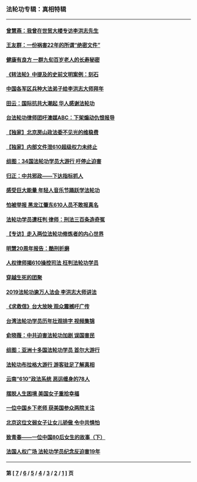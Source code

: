 ### 法轮功专辑：真相特辑
---
#### [曾慧燕：我曾在世贸大楼专访李洪志先生](../../pages/nf4389/n12898729.md?08100430) 
#### [王友群：一份祸害22年的所谓“绝密文件”](../../pages/nf4389/n12871750.md?08100430) 
#### [健康有良方 一群九旬百岁老人的长寿秘密](../../pages/nf4389/n12847475.md?08100430) 
#### [《转法轮》中提及的史前文明案例：刻石](../../pages/nf4389/n12758577.md?08100430) 
#### [中国各军区兵种大法弟子给李洪志大师拜年](../../pages/nf4389/n12750047.md?08100430) 
#### [田云：国际抗共大潮起 华人感谢法轮功](../../pages/nf4389/n12357708.md?08100430) 
#### [台法轮功律师团吁澳媒ABC：下架煽动仇恨报导](../../pages/nf4389/n12279917.md?08100430) 
#### [【独家】北京房山政法委不见光的维稳费](../../pages/nf4389/n12031979.md?08100430) 
#### [【独家】内部文件泄610超级权力未终止](../../pages/nf4389/n12023895.md?08100430) 
#### [组图：34国法轮功学员大游行 吁停止迫害](../../pages/nf4389/n11492658.md?08100430) 
#### [归正：中共邪政——下达指标抓人](../../pages/nf4389/n11474770.md?08100430) 
#### [感受巨大能量 年轻人音乐节踊跃学法轮功](../../pages/nf4389/n11441981.md?08100430) 
#### [怕被举报 黑龙江肇东610人员不敢报真名](../../pages/nf4389/n11436499.md?08100430) 
#### [法轮功学员遭枉判 律师：刑法三百条造奇冤](../../pages/nf4389/n11433943.md?08100430) 
#### [【专访】走入两位法轮功修炼者的内心世界](../../pages/nf4389/n11415623.md?08100430) 
#### [明慧20周年报告：酷刑折磨](../../pages/nf4389/n11387954.md?08100430) 
#### [人权律师揭610操控司法 枉判法轮功学员](../../pages/nf4389/n11313370.md?08100430) 
#### [穿越生死的团聚](../../pages/nf4389/n11258922.md?08100430) 
#### [2019法轮功逾万人法会 李洪志大师讲法](../../pages/nf4389/n11265303.md?08100430) 
#### [《求救信》台大放映 观众震撼吁广传](../../pages/nf4389/n10922251.md?08100430) 
#### [台湾法轮功学员历年壮观排字 视频集锦](../../pages/nf4389/n10878789.md?08100430) 
#### [俞晓薇：中共迫害法轮功加剧 误国害民](../../pages/nf4389/n10859260.md?08100430) 
#### [组图：亚洲十多国法轮功学员 首尔大游行](../../pages/nf4389/n10781149.md?08100430) 
#### [法轮功布拉格大游行 游客驻足了解真相](../../pages/nf4389/n10749360.md?08100430) 
#### [云南“610”政法系统 恶运缠身的78人](../../pages/nf4389/n10747534.md?08100430) 
#### [摆脱人生困境 美国女子重拾幸福](../../pages/nf4389/n10688678.md?08100430) 
#### [一位中国乡下老师 获美国参众两院关注](../../pages/nf4389/n10683927.md?08100430) 
#### [北京这位文弱女子让女儿骄傲 令中共惧怕](../../pages/nf4389/n10668341.md?08100430) 
#### [致青春——一位中国80后女生的故事（下）](../../pages/nf4389/n10642721.md?08100430) 
#### [法国人权广场 法轮功学员纪念反迫害19年](../../pages/nf4389/n10586601.md?08100430) 

---
#### 第 [ [7](./7.md?08100430) / [6](./6.md?08100430) / [5](./5.md?08100430) / [4](./4.md?08100430) / [3](./3.md?08100430) / [2](./2.md?08100430) / [1](./1.md?08100430) ] 页
